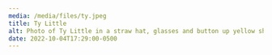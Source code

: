 ```yaml
---
media: /media/files/ty.jpeg
title: Ty Little
alt: Photo of Ty Little in a straw hat, glasses and button up yellow shirt
date: 2022-10-04T17:29:00-0500
---
```

